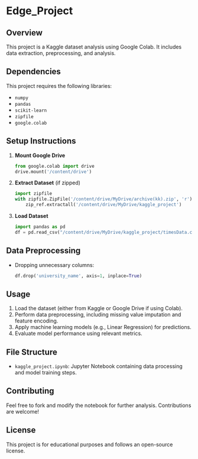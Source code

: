 # Edge_Project


## Overview
This project is a Kaggle dataset analysis using Google Colab. It includes data extraction, preprocessing, and analysis.

## Dependencies

This project requires the following libraries:

- `numpy`
- `pandas`
- `scikit-learn`
- `zipfile`
- `google.colab` 

## Setup Instructions
1. **Mount Google Drive**
   ```python
   from google.colab import drive
   drive.mount('/content/drive')
   ```
2. **Extract Dataset** (if zipped)
   ```python
   import zipfile
   with zipfile.ZipFile('/content/drive/MyDrive/archive(kk).zip', 'r') as zip_ref:
       zip_ref.extractall('/content/drive/MyDrive/kaggle_project')
   ```
3. **Load Dataset**
   ```python
   import pandas as pd
   df = pd.read_csv("/content/drive/MyDrive/kaggle_project/timesData.csv")
   ```

## Data Preprocessing
- Dropping unnecessary columns:
  ```python
  df.drop('university_name', axis=1, inplace=True)
  ```


## Usage

1. Load the dataset (either from Kaggle or Google Drive if using Colab).
2. Perform data preprocessing, including missing value imputation and feature encoding.
3. Apply machine learning models (e.g., Linear Regression) for predictions.
4. Evaluate model performance using relevant metrics.



## File Structure

- `kaggle_project.ipynb`: Jupyter Notebook containing data processing and model training steps.

## Contributing

Feel free to fork and modify the notebook for further analysis. Contributions are welcome!

## License

This project is for educational purposes and follows an open-source license.


